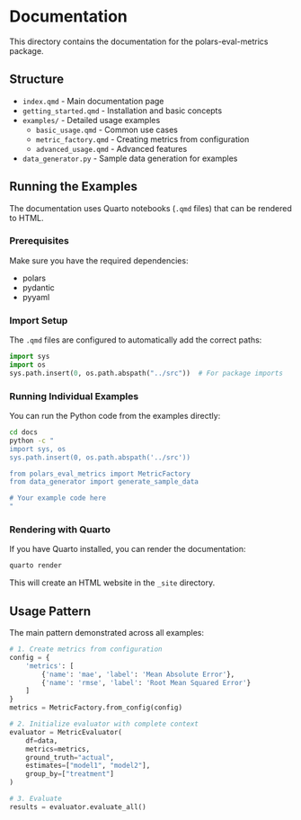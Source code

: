 # Documentation

This directory contains the documentation for the polars-eval-metrics package.

## Structure

- `index.qmd` - Main documentation page
- `getting_started.qmd` - Installation and basic concepts
- `examples/` - Detailed usage examples
  - `basic_usage.qmd` - Common use cases
  - `metric_factory.qmd` - Creating metrics from configuration
  - `advanced_usage.qmd` - Advanced features
- `data_generator.py` - Sample data generation for examples

## Running the Examples

The documentation uses Quarto notebooks (`.qmd` files) that can be rendered to HTML.

### Prerequisites

Make sure you have the required dependencies:
- polars
- pydantic
- pyyaml

### Import Setup

The `.qmd` files are configured to automatically add the correct paths:

```python
import sys
import os
sys.path.insert(0, os.path.abspath("../src"))  # For package imports
```

### Running Individual Examples

You can run the Python code from the examples directly:

```bash
cd docs
python -c "
import sys, os
sys.path.insert(0, os.path.abspath('../src'))

from polars_eval_metrics import MetricFactory
from data_generator import generate_sample_data

# Your example code here
"
```

### Rendering with Quarto

If you have Quarto installed, you can render the documentation:

```bash
quarto render
```

This will create an HTML website in the `_site` directory.

## Usage Pattern

The main pattern demonstrated across all examples:

```python
# 1. Create metrics from configuration
config = {
    'metrics': [
        {'name': 'mae', 'label': 'Mean Absolute Error'},
        {'name': 'rmse', 'label': 'Root Mean Squared Error'}
    ]
}
metrics = MetricFactory.from_config(config)

# 2. Initialize evaluator with complete context
evaluator = MetricEvaluator(
    df=data,
    metrics=metrics,
    ground_truth="actual",
    estimates=["model1", "model2"],
    group_by=["treatment"]
)

# 3. Evaluate
results = evaluator.evaluate_all()
```